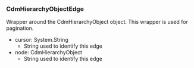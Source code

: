 ### CdmHierarchyObjectEdge
Wrapper around the CdmHierarchyObject object. This wrapper is used for pagination.

- cursor: System.String
  - String used to identify this edge
- node: CdmHierarchyObject
  - String used to identify this edge
